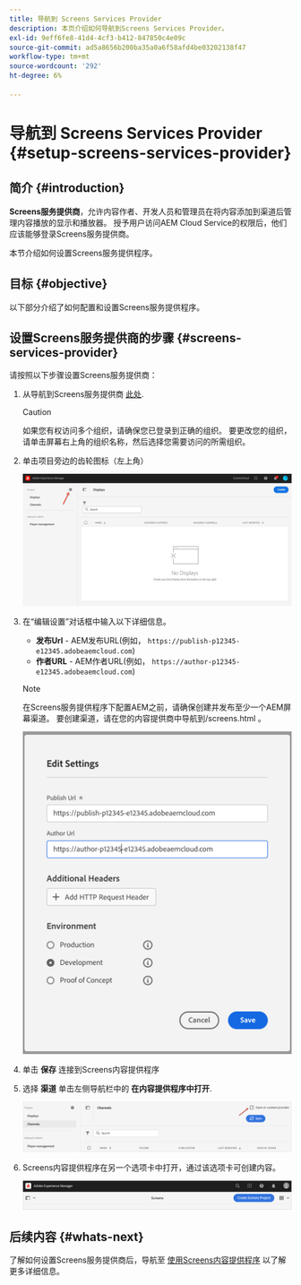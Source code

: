 ```yaml
---
title: 导航到 Screens Services Provider
description: 本页介绍如何导航到Screens Services Provider。
exl-id: 9eff6fe8-41d4-4cf3-b412-847850c4e09c
source-git-commit: ad5a8656b200ba35a0a6f58afd4be03202138f47
workflow-type: tm+mt
source-wordcount: '292'
ht-degree: 6%

---
```


# 导航到 Screens Services Provider {#setup-screens-services-provider}

## 简介 {#introduction}

**Screens服务提供商**，允许内容作者、开发人员和管理员在将内容添加到渠道后管理内容播放的显示和播放器。 授予用户访问AEM Cloud Service的权限后，他们应该能够登录Screens服务提供商。

本节介绍如何设置Screens服务提供程序。


## 目标 {#objective}

以下部分介绍了如何配置和设置Screens服务提供程序。

## 设置Screens服务提供商的步骤 {#screens-services-provider}

请按照以下步骤设置Screens服务提供商：

1. 从导航到Screens服务提供商 [此处](https://experience.adobe.com/screens).

   >[!CAUTION]
   >如果您有权访问多个组织，请确保您已登录到正确的组织。 要更改您的组织，请单击屏幕右上角的组织名称，然后选择您需要访问的所需组织。

2. 单击项目旁边的齿轮图标（左上角）

   ![图像](/help/screens-cloud/assets/configure/configure-screens0.png)

3. 在“编辑设置”对话框中输入以下详细信息。
   * **发布Url** - AEM发布URL(例如， `https://publish-p12345-e12345.adobeaemcloud.com`)
   * **作者URL** - AEM作者URL(例如， `https://author-p12345-e12345.adobeaemcloud.com`)

   >[!NOTE]
   >在Screens服务提供程序下配置AEM之前，请确保创建并发布至少一个AEM屏幕渠道。 要创建渠道，请在您的内容提供商中导航到/screens.html 。

   ![图像](/help/screens-cloud/assets/configure/configure-screens4.png)

4. 单击 **保存** 连接到Screens内容提供程序

5. 选择 **渠道** 单击左侧导航栏中的 **在内容提供程序中打开**.

   ![图像](/help/screens-cloud/assets/configure/configure-screens1.png)

6. Screens内容提供程序在另一个选项卡中打开，通过该选项卡可创建内容。

   ![图像](/help/screens-cloud/assets/configure/configure-screens2.png)

## 后续内容 {#whats-next}

了解如何设置Screens服务提供商后，导航至 [使用Screens内容提供程序](https://experienceleague.adobe.com/docs/experience-manager-cloud-service/content/screens-as-cloud-service/configure-screens-cloud/using-screens-content-provider.html?lang=end#screens-content-provider) 以了解更多详细信息。
